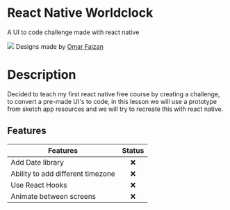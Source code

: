 # React Native Worldclock
A UI to code challenge made with react native

![](https://cdn.dribbble.com/users/232239/screenshots/6526312/swipe_clock_copy.gif)
Designs made by [Omar Faizan](https://dribbble.com/omarfaizan)

# Description
Decided to teach my first react native free course by creating a challenge, to convert a pre-made UI's to code, in this lesson we will use a prototype from sketch app resources and we will try to recreate this with react native.

## Features      

| Features        | Status        |
| ------------- |:-------------:|
| Add Date library  | ❌ |
| Ability to add different timezone |  ❌|
| Use React Hooks  | ❌|
| Animate between screens   | ❌|
